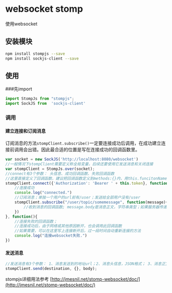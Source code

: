 # websocket stomp



使用websocket


## 安装模块
```bash
npm install stompjs --save
npm install sockjs-client --save
```

## 使用

###先import
```javascript
import StompJs from "stompjs";
import SockJS from  'sockjs-client'
```

### 调用

#### 建立连接和订阅消息

订阅消息的方法`stompClient.subscribe()`一定要连接成功后调用，在成功建立连接前调用会出错。因此最合适的位置是写在连接成功的回调函数里。

```javascript
var socket = new SockJS('http://localhost:8080/websocket')
//一般情况下stompClient需要定义称全局变量，后续还要使用它发送消息和关闭连接
var stompClient = StompJs.over(socket);
//connect有3个参数： 头信息、成功回调函数、失败回调函数
//这里直接定义了回调函数，建议把回调函数定义到methods:{}内，用this.funcitonName引用
stompClient.connect({'Authorization': 'Bearer ' + this.token}, function(){
	//连接成功
	console.log("connected.")
	//订阅消息；单独一个用户的url前有/user；发送给全部用户没有/user
	stompClient.subscribe("/user/topic/somemessage", function(message){
		//收到消息的回调函数; message.body是消息正文，字符串类型；如果服务器传递回来的是JSON格式，需要自行转换 var jsonBody = JSON.parse(message.body)
	})
}, function(){
	//连接失败的回调函数；
	//连接成功后，由于网络或其他原因断开，也会调用此回调函数
	//如果需要，可以在这里写上连接断开后，过一段时间自动重新连接的方法
	console.log("连接websocket失败.")
})
```

#### 发送消息

```javascript
//发送消息有3个参数： 1、消息发送到的地址url；2、消息头信息，JSON格式； 3、消息正文，字符串，如果是json格式，需要自行转换
stompClient.send(destination, {}, body);
```

stompjs详细用法参考 [http://jmesnil.net/stomp-websocket/doc/](http://jmesnil.net/stomp-websocket/doc/)
